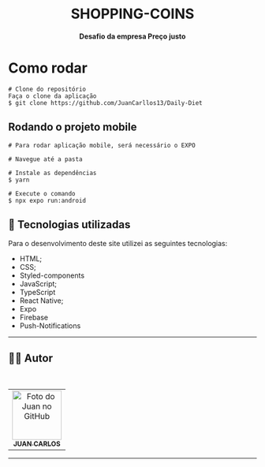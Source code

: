 <h1 align="center">
  <br>SHOPPING-COINS
</h1>


<div align="center">

</div>



<h4 align="center">
  Desafio da empresa Preço justo
</h4>

#  Como rodar

```
# Clone do repositório
Faça o clone da aplicação
$ git clone https://github.com/JuanCarllos13/Daily-Diet
```

## Rodando o projeto mobile

```
# Para rodar aplicação mobile, será necessário o EXPO

# Navegue até a pasta

# Instale as dependências
$ yarn

# Execute o comando
$ npx expo run:android
```



## 💼 Tecnologias utilizadas

Para o desenvolvimento deste site utilizei as seguintes tecnologias:

- HTML;
- CSS;
- Styled-components
- JavaScript;
- TypeScript
- React Native;
- Expo
- Firebase
- Push-Notifications

---

## 👨‍💻 Autor

 <br>
<table>
  <tr>
    <td align="center">
      <a href="https://github.com/JuanCarllos13">
        <img src="https://github.com/JuanCarllos13.png" width="100px;" height="100px" alt="Foto do Juan no GitHub"/><br>
        <sub>
          <b>JUAN CARLOS</b>
        </sub>
      </a>
    </td>
  </tr>
</table>
</table>
<hr>
